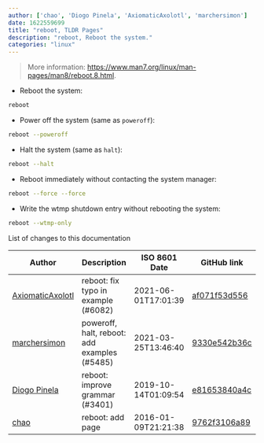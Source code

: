 ```yaml
---
author: ['chao', 'Diogo Pinela', 'AxiomaticAxolotl', 'marchersimon']
date: 1622559699
title: "reboot, TLDR Pages"
description: "reboot, Reboot the system."
categories: "linux"
---
```

> More information: <https://www.man7.org/linux/man-pages/man8/reboot.8.html>.

- Reboot the system:

```bash
reboot
```

- Power off the system (same as `poweroff`):

```bash
reboot --poweroff
```

- Halt the system (same as `halt`):

```bash
reboot --halt
```

- Reboot immediately without contacting the system manager:

```bash
reboot --force --force
```

- Write the wtmp shutdown entry without rebooting the system:

```bash
reboot --wtmp-only
```
List of changes to this documentation


Author | Description | ISO 8601 Date | GitHub link
------|-----|-----|-----
[AxiomaticAxolotl](mailto:68200048+AxiomaticAxolotl@users.noreply.github.com) | reboot: fix typo in example (#6082) | 2021-06-01T17:01:39 | [af071f53d556](https://github.com/tldr-pages/tldr/commit/af071f53d5564ac6c7fab59408e28f57d701bb5d)
[marchersimon](mailto:50295997+marchersimon@users.noreply.github.com) | poweroff, halt, reboot: add examples (#5485) | 2021-03-25T13:46:40 | [9330e542b36c](https://github.com/tldr-pages/tldr/commit/9330e542b36c5dfccb3ed24bb2c8cc15ade3715f)
[Diogo Pinela](mailto:diogoid7400@gmail.com) | reboot: improve grammar (#3401) | 2019-10-14T01:09:54 | [e81653840a4c](https://github.com/tldr-pages/tldr/commit/e81653840a4c46a77eb839976cee1727a7493b6b)
[chao](mailto:chao0duan@gmail.com) | reboot: add page | 2016-01-09T21:21:38 | [9762f3106a89](https://github.com/tldr-pages/tldr/commit/9762f3106a89a204790943628a1dc44f27129b3d)

